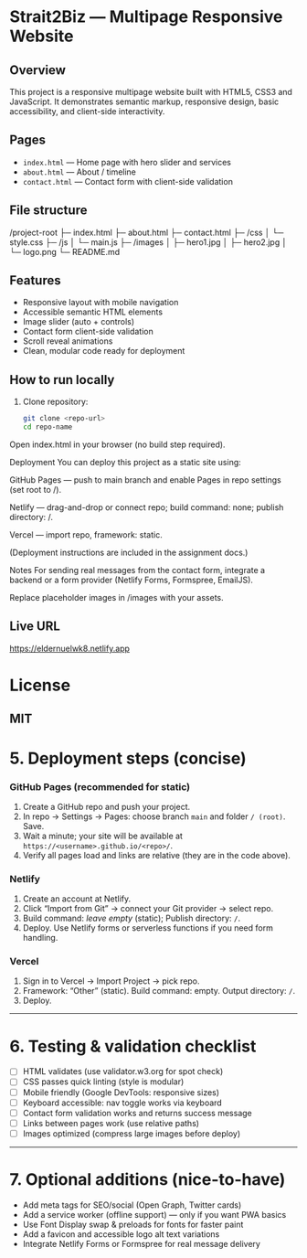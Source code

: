 # Strait2Biz — Multipage Responsive Website

## Overview
This project is a responsive multipage website built with HTML5, CSS3 and JavaScript. It demonstrates semantic markup, responsive design, basic accessibility, and client-side interactivity.

## Pages
- `index.html` — Home page with hero slider and services
- `about.html` — About / timeline
- `contact.html` — Contact form with client-side validation

## File structure
/project-root
├─ index.html
├─ about.html
├─ contact.html
├─ /css
│  └─ style.css
├─ /js
│  └─ main.js
├─ /images
│  ├─ hero1.jpg
│  ├─ hero2.jpg
│  └─ logo.png
└─ README.md

## Features
- Responsive layout with mobile navigation
- Accessible semantic HTML elements
- Image slider (auto + controls)
- Contact form client-side validation
- Scroll reveal animations
- Clean, modular code ready for deployment

## How to run locally
1. Clone repository:
   ```bash
   git clone <repo-url>
   cd repo-name
Open index.html in your browser (no build step required).

Deployment
You can deploy this project as a static site using:

GitHub Pages — push to main branch and enable Pages in repo settings (set root to /).

Netlify — drag-and-drop or connect repo; build command: none; publish directory: /.

Vercel — import repo, framework: static.

(Deployment instructions are included in the assignment docs.)

Notes
For sending real messages from the contact form, integrate a backend or a form provider (Netlify Forms, Formspree, EmailJS).

Replace placeholder images in /images with your assets.

## Live URL
https://eldernuelwk8.netlify.app

# License
## MIT

# 5. Deployment steps (concise)

### GitHub Pages (recommended for static)
1. Create a GitHub repo and push your project.
2. In repo → Settings → Pages: choose branch `main` and folder `/ (root)`. Save.
3. Wait a minute; your site will be available at `https://<username>.github.io/<repo>/`.
4. Verify all pages load and links are relative (they are in the code above).

### Netlify
1. Create an account at Netlify.
2. Click “Import from Git” → connect your Git provider → select repo.
3. Build command: *leave empty* (static); Publish directory: `/`.
4. Deploy. Use Netlify forms or serverless functions if you need form handling.

### Vercel
1. Sign in to Vercel → Import Project → pick repo.
2. Framework: “Other” (static). Build command: empty. Output directory: `/`.
3. Deploy.

---

# 6. Testing & validation checklist
- [ ] HTML validates (use validator.w3.org for spot check)
- [ ] CSS passes quick linting (style is modular)
- [ ] Mobile friendly (Google DevTools: responsive sizes)
- [ ] Keyboard accessible: nav toggle works via keyboard
- [ ] Contact form validation works and returns success message
- [ ] Links between pages work (use relative paths)
- [ ] Images optimized (compress large images before deploy)

---

# 7. Optional additions (nice-to-have)
- Add meta tags for SEO/social (Open Graph, Twitter cards)
- Add a service worker (offline support) — only if you want PWA basics
- Use Font Display swap & preloads for fonts for faster paint
- Add a favicon and accessible logo alt text variations
- Integrate Netlify Forms or Formspree for real message delivery
